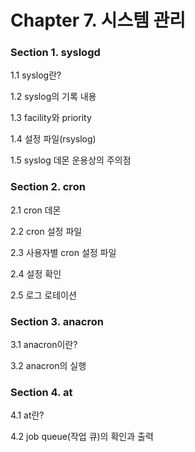 # Chapter 7. 시스템 관리

### Section 1. syslogd

1.1 syslog란?

1.2 syslog의 기록 내용

1.3 facility와 priority

1.4 설정 파일\(rsyslog\)

1.5 syslog 데몬 운용상의 주의점

### Section 2. cron

2.1 cron 데몬

2.2 cron 설정 파일

2.3 사용자별 cron 설정 파일

2.4 설정 확인

2.5 로그 로테이션

### Section 3. anacron

3.1 anacron이란?

3.2 anacron의 실행

### Section 4. at

4.1 at란?

4.2 job queue\(작업 큐\)의 확인과 출력

